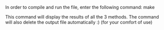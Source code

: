 In order to compile and run the file, enter the following command:
make 

This command will display the results of all the 3 methods.
The command will also delete the output file automatically :) (for your comfort of use)